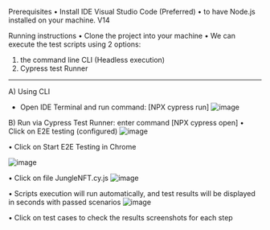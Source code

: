 Prerequisites
•	Install IDE Visual Studio Code (Preferred)
•	to have Node.js installed on your machine. V14

Running instructions
•	Clone the project into your machine
•	We can execute the test scripts using 2 options:
  1) the command line CLI (Headless execution) 
  2) Cypress test Runner

------------------------------------------------------------------

A) Using CLI
  - Open IDE Terminal and run command: [NPX cypress run]
![image](https://user-images.githubusercontent.com/101878433/172021437-015ace7c-6061-4d23-9427-8fa86dddcd9d.png)

 

B) Run via Cypress Test Runner: enter command [NPX cypress open]
•	Click on E2E testing (configured)
 ![image](https://user-images.githubusercontent.com/101878433/172021444-c78ab55c-a961-41ad-b608-cf2471465084.png)

•	Click on Start E2E Testing in Chrome

![image](https://user-images.githubusercontent.com/101878433/172021450-e9765535-a4c3-4b2b-92b4-ee6ed551009d.png)

 
•	Click on file JungleNFT.cy.js
 ![image](https://user-images.githubusercontent.com/101878433/172021455-66c6f247-b555-4e68-b169-3dd7d8c532f5.png)


•	Scripts execution will run automatically, and test results will be displayed in seconds with passed scenarios
![image](https://user-images.githubusercontent.com/101878433/172021460-2b66a2a5-81b7-48f1-939d-5a5b273d3972.png)
 
•	Click on test cases to check the results screenshots for each step

